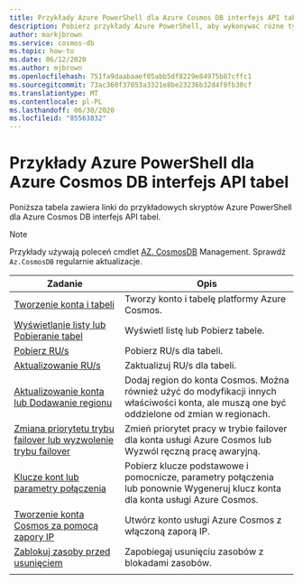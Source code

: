 ```yaml
---
title: Przykłady Azure PowerShell dla Azure Cosmos DB interfejs API tabel
description: Pobierz przykłady Azure PowerShell, aby wykonywać różne typowe zadania w Azure Cosmos DB kontach interfejsu API tabel
author: markjbrown
ms.service: cosmos-db
ms.topic: how-to
ms.date: 06/12/2020
ms.author: mjbrown
ms.openlocfilehash: 751fa9daabaaef05abb5df8229e84975b87cffc1
ms.sourcegitcommit: 73ac360f37053a3321e8be23236b32d4f8fb30cf
ms.translationtype: MT
ms.contentlocale: pl-PL
ms.lasthandoff: 06/30/2020
ms.locfileid: "85563832"
---
```

# <a name="azure-powershell-samples-for-azure-cosmos-db---table-api"></a>Przykłady Azure PowerShell dla Azure Cosmos DB interfejs API tabel

Poniższa tabela zawiera linki do przykładowych skryptów Azure PowerShell dla Azure Cosmos DB interfejs API tabel.

> [!NOTE]
> Przykłady używają poleceń cmdlet [AZ. CosmosDB](https://docs.microsoft.com/powershell/module/az.cosmosdb) Management. Sprawdź `Az.CosmosDB` regularnie aktualizacje.

|Zadanie | Opis |
|---|---|
|[Tworzenie konta i tabeli](scripts/powershell/table/ps-table-create.md?toc=%2fpowershell%2fmodule%2ftoc.json)| Tworzy konto i tabelę platformy Azure Cosmos. |
|[Wyświetlanie listy lub Pobieranie tabel](scripts/powershell/table/ps-table-list-get.md?toc=%2fpowershell%2fmodule%2ftoc.json)| Wyświetl listę lub Pobierz tabele. |
|[Pobierz RU/s](scripts/powershell/table/ps-table-ru-get.md?toc=%2fpowershell%2fmodule%2ftoc.json)| Pobierz RU/s dla tabeli. |
|[Aktualizowanie RU/s](scripts/powershell/table/ps-table-ru-update.md?toc=%2fpowershell%2fmodule%2ftoc.json)| Zaktualizuj RU/s dla tabeli. |
|[Aktualizowanie konta lub Dodawanie regionu](scripts/powershell/common/ps-account-update.md?toc=%2fpowershell%2fmodule%2ftoc.json)| Dodaj region do konta Cosmos. Można również użyć do modyfikacji innych właściwości konta, ale muszą one być oddzielone od zmian w regionach. |
|[Zmiana priorytetu trybu failover lub wyzwolenie trybu failover](scripts/powershell/common/ps-account-failover-priority-update.md?toc=%2fpowershell%2fmodule%2ftoc.json)| Zmień priorytet pracy w trybie failover dla konta usługi Azure Cosmos lub Wyzwól ręczną pracę awaryjną. |
|[Klucze kont lub parametry połączenia](scripts/powershell/common/ps-account-keys-connection-strings.md?toc=%2fpowershell%2fmodule%2ftoc.json)| Pobierz klucze podstawowe i pomocnicze, parametry połączenia lub ponownie Wygeneruj klucz konta dla konta usługi Azure Cosmos. |
|[Tworzenie konta Cosmos za pomocą zapory IP](scripts/powershell/common/ps-account-firewall-create.md?toc=%2fpowershell%2fmodule%2ftoc.json)| Utwórz konto usługi Azure Cosmos z włączoną zaporą IP. |
|[Zablokuj zasoby przed usunięciem](scripts/powershell/table/powershell-table-lock.md?toc=%2fpowershell%2fmodule%2ftoc.json)| Zapobiegaj usunięciu zasobów z blokadami zasobów. |
|||
